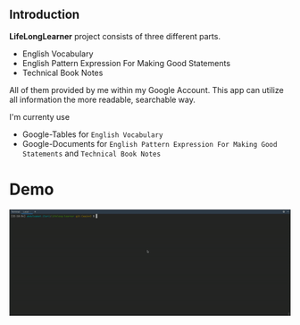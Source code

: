 ## Introduction

**LifeLongLearner** project consists of three different parts.

- English Vocabulary
- English Pattern Expression For Making Good Statements
- Technical Book Notes

All of them provided by me within my Google Account. This app can
utilize all information the more readable, searchable way.

I'm currenty use 
* Google-Tables for `English Vocabulary`
* Google-Documents for `English Pattern Expression For Making Good Statements` and `Technical Book Notes`

# Demo

![Example](about/learn-vocabulary-cli-example.gif)
